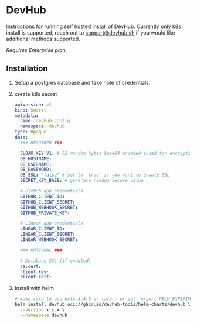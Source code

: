 # DevHub

Instructions for running self hosted install of DevHub. Currently only k8s install is supported, reach out to support@devhub.sh if you would like additional methods supported.

*Requires Enterprise plan.*

## Installation

1. Setup a postgres database and take note of credentials.

1. create k8s secret

    ```yaml
    apiVersion: v1
    kind: Secret
    metadata:
      name: devhub-config
      namespace: devhub
    type: Opaque
    data:
      ### REQUIRED ###

      CLOAK_KEY_V1: # 32 random bytes base64 encoded (used for encrypting senstive fields in the database)
      DB_HOSTNAME:
      DB_USERNAME:
      DB_PASSWORD:
      DB_SSL: "false" # set to `true` if you want to enable SSL
      SECRET_KEY_BASE: # generate random secure value

      # GitHub app credentials
      GITHUB_CLIENT_ID:
      GITHUB_CLIENT_SECRET:
      GITHUB_WEBHOOK_SECRET:
      GITHUB_PRIVATE_KEY:

      # Linear app credentials
      LINEAR_CLIENT_ID:
      LINEAR_CLIENT_SECRET:
      LINEAR_WEBHOOK_SECRET:

      ### OPTIONAL ###

      # Database SSL (if enabled)
      ca.cert:
      client.key:
      client.cert:
    ```

1. Install with helm

    ```bash
    # make sure to use helm 3.8.0 or later, or set `export HELM_EXPERIMENTAL_OCI=1`
    helm install devhub oci://ghcr.io/devhub-tools/helm-charts/devhub \
      --version x.x.x \
      --namespace devhub
    ```

